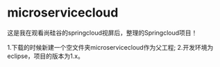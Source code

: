 # microservicecloud
这是我在观看尚硅谷的springcloud视屏后，整理的Springcloud项目！

1.下载的时候新建一个空文件夹microservicecloud作为父工程;
2.开发环境为eclipse，项目的版本为1.x。 
